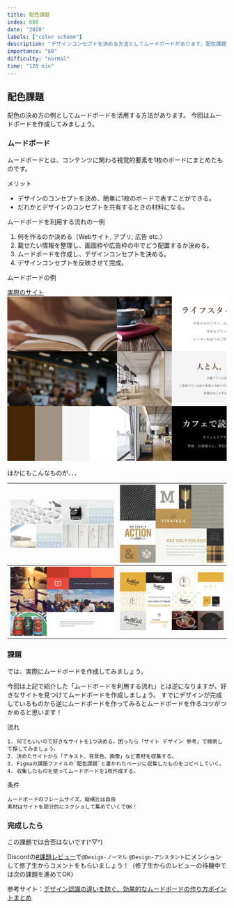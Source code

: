```yaml
---
title: 配色課題
index: 680
date: "2020"
labels: ["color scheme"]
description: "デザインコンセプトを決める方法としてムードボードがあります。配色課題では実際にムードボードを作成してみましょう。"
importance: "80"
difficulty: "normal"
time: "120 min"
---
```


## 配色課題

配色の決め方の例としてムードボードを活用する方法があります。
今回はムードボードを作成してみましょう。

### ムードボード

ムードボードとは、コンテンツに関わる視覚的要素を1枚のボードにまとめたものです。

メリット
- デザインのコンセプトを決め、簡単に1枚のボードで表すことができる。
- だれかとデザインのコンセプトを共有するときの材料になる。

ムードボードを利用する流れの一例
1. 何を作るのか決める（Webサイト, アプリ, 広告 etc.）
2. 載せたい情報を整理し、画面枠や広告枠の中でどう配置するか決める。
3. ムードボードを作成し、デザインコンセプトを決める。
4. デザインコンセプトを反映させて完成。

ムードボードの例

[実際のサイト](https://demo.tcd-theme.com/tcd063/)
![サイトのムードボード](./img/moodboard-demosite.png)

ほかにもこんなものが．．．

| ![mood-board-1](./img/mood-board-1.jpg) | ![mood-board-2](./img/mood-board-2.jpg) |
| --------------------------------------- | --------------------------------------- |
| ![mood-board-3](./img/mood-board-3.jpg) | ![mood-board-4](./img/mood-board-4.jpg) |


### 課題

では、実際にムードボードを作成してみましょう。

今回は上記で紹介した「ムードボードを利用する流れ」とは逆になりますが、好きなサイトを見つけてムードボードを作成しましょう。
すでにデザインが完成しているものから逆にムードボードを作ってみるとムードボードを作るコツがつかめると思います！

流れ
```
1. 何でもいいので好きなサイトを1つ決める。困ったら「サイト デザイン 参考」で検索して探してみましょう。
2. 決めたサイトから「テキスト、背景色、画像」など素材を収集する。
3. Figmaの課題ファイルの`配色課題`と書かれたページに収集したものをコピペしていく。
4. 収集したものを使ってムードボードを1枚作成する。
```

条件
```
ムードボードのフレームサイズ、縦横比は自由
素材はサイトを部分的にスクショして集めていくでOK！
```

### 完成したら

この課題では合否はないです(^▽^)

Discordの[#課題レビュー](https://discord.com/channels/598545479860748288/1263076994430799943)で`@Design-ノーマル` `@Design-アシスタント`にメンションして修了生からコメントをもらいましょう！（修了生からのレビューの待機中では次の課題を進めてOK）

 参考サイト：[デザイン認識の違いを防ぐ、効果的なムードボードの作り方ポイントまとめ](https://photoshopvip.net/87871)
